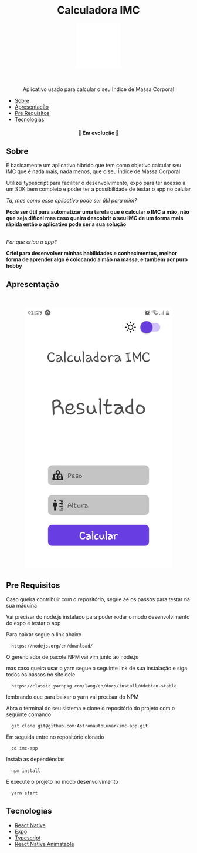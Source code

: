 <h1 align="center">Calculadora IMC</h1>

<div align="center">
  <img 
       src="https://github.com/AstronautoLunar/imc-app/blob/master/assets/icon.png" 
       alt="Icon app"
       width="120px"
       height="120px"
  />
</div>

<br/>
<br/>

<p align="center">Aplicativo usado para calcular o seu Índice de Massa Corporal</p>

* [Sobre](#Sobre)
* [Apresentação](#apresentacao)
* [Pre Requisitos](#Pre-requisitos)
* [Tecnologias](#tecnologias)

<h4 align="center">
 🚀 Em evolução 🚀
</h4>

## Sobre
É basicamente um aplicativo híbrido que tem como objetivo calcular seu IMC que é nada mais, nada menos, que o seu Índice de Massa Corporal

Utilizei typescript para facilitar o desenvolvimento, expo para ter acesso a um SDK bem completo e poder ter a possibilidade de testar o app
no celular

<i>Ta, mas como esse aplicativo pode ser útil para mim?</i>

<strong>
  Pode ser útil para automatizar uma tarefa que é calcular o IMC a mão, não que seja difícel 
  mas caso queira descobrir o seu IMC de um forma mais rápida então o aplicativo pode ser a sua solução
</strong>

<br/>
<br/>

<i>Por que criou o app?</i>

<strong>
  Criei para desenvolver minhas habilidades e conhecimentos, melhor forma de aprender algo é colocando a mão na massa, e também por puro hobby
</strong>
  
## Apresentação

<br/>
<br/>
<div align="center">
  <img
       src="https://github.com/AstronautoLunar/imc-app/blob/master/presentation.jpg"
       alt="Home Screen of App"
       width="400px"
   />
</div>

## Pre Requisitos
Caso queira contribuir com o repositório, segue ae os passos para testar na sua máquina

Vai precisar do node.js instalado para poder rodar o modo desenvolvimento do expo e testar o app

Para baixar segue o link abaixo
```
  https://nodejs.org/en/download/
```

O gerenciador de pacote NPM vai vim junto ao node.js

mas caso queira usar o yarn segue o seguinte link de sua instalação e siga todos os passos no site dele
```
  https://classic.yarnpkg.com/lang/en/docs/install/#debian-stable
```

lembrando que para baixar o yarn vai precisar do NPM

Abra o terminal do seu sistema e clone o repositório do projeto com o seguinte comando
```
  git clone git@github.com:AstronautoLunar/imc-app.git
```

Em seguida entre no repositório clonado
```
  cd imc-app
```

Instala as dependências
```
  npm install
```

E execute o projeto no modo desenvolvimento
```
  yarn start
```

## Tecnologias

- [React Native](https://reactnative.dev/)
- [Expo](https://docs.expo.dev/)
- [Typescript](https://www.typescriptlang.org/)
- [React Native Animatable](https://github.com/oblador/react-native-animatable)

